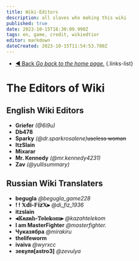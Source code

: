 ```yaml
---
title: Wiki-Editors
description: all slaves who making this wiki
published: true
date: 2023-10-15T16:30:09.990Z
tags: en, game, credit, wikiedtior
editor: markdown
dateCreated: 2023-10-15T11:54:53.780Z
---
```


- [:arrow_backward: Back *Go back to the home page.*](/en/home#credits)
{.links-list}
# The Editors of Wiki
## English Wiki Editors
- **Griefer** *(@6i9u)*
- **Db478**
- **Sparky** *(@dr.sparkrosalene)*~~useless woman~~
- **ItzSlain**
- **Mixarar**
- **Mr. Kennedy** *(@mr.kennedy4231)*
- **Zav** *(@yullisummary)*
## Russian Wiki Translaters
- **begugla** *@begugla_game228*
- **! ! 𝕏𝕕𝕚-𝔽𝕚𝕫𝕏⫸** *@di_fiz_1936*
- **itzslain**
- **⫷𝕂𝕒𝕫𝕒𝕙-𝕋𝕖𝕝𝕖𝕜𝕠𝕞⫸** *@kazahtelekom*
- **I am MasterFighter** *@masterfighter.*
- **Чуказябра** *@mirakiru*
- **thelifeworm**
- **ivaiva** *@wyrxcc*
- **зевуля[astro3]** *@zevulya*